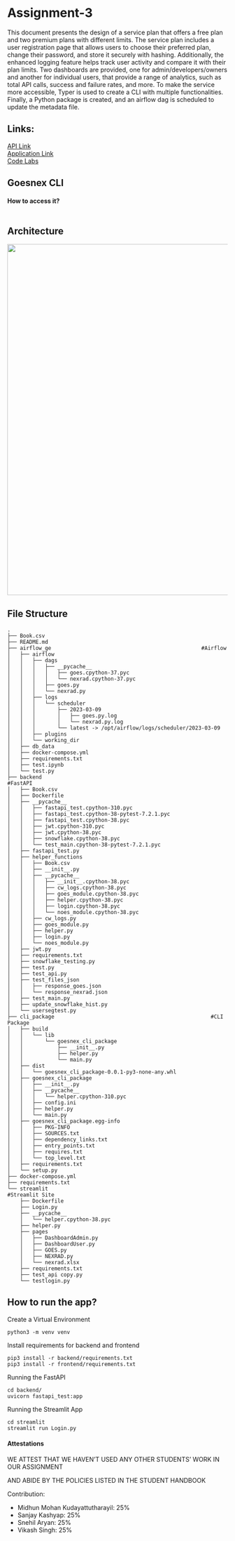 # Assignment-3

This document presents the design of a service plan that offers a free plan and two premium plans with different limits. The service plan includes a user registration page that allows users to choose their preferred plan, change their password, and store it securely with hashing. Additionally, the enhanced logging feature helps track user activity and compare it with their plan limits. Two dashboards are provided, one for admin/developers/owners and another for individual users, that provide a range of analytics, such as total API calls, success and failure rates, and more. To make the service more accessible, Typer is used to create a CLI with multiple functionalities. Finally, a Python package is created, and an airflow dag is scheduled to update the metadata file.

## Links:
[API Link](http://3.17.64.250:8000/docs) <br>
[Application Link](http://3.17.64.250:8081) <br>
[Code Labs](https://codelabs-preview.appspot.com/?file_id=1cid4cJvBFoZxRi4cHUvoH25GjSrnjbZ2QABmoRlvxTs#2) <br>

## Goesnex CLI
#### How to access it?

```

```
## Architecture

<img src="https://lh4.googleusercontent.com/EXfQxGITI0fhS6rJjNBxIVfrAp1IYqOe59Izd5ZbWMKOfejza-nhrm6Cyn7IXfp7WQexzPqHHYvHZIiUXGQEQROgD9-jzs2VuHLO0RWxa1OvJoJi96Qc-ivZ8w94efBuRmPPclkrzIKxK7bfY6kOwvU" width="1000" height="800">

## File Structure

```
.
├── Book.csv
├── README.md
├── airflow_ge                                                #Airflow
│   ├── airflow
│   │   ├── dags
│   │   │   ├── __pycache__
│   │   │   │   ├── goes.cpython-37.pyc
│   │   │   │   └── nexrad.cpython-37.pyc
│   │   │   ├── goes.py
│   │   │   └── nexrad.py
│   │   ├── logs
│   │   │   └── scheduler
│   │   │       ├── 2023-03-09
│   │   │       │   ├── goes.py.log
│   │   │       │   └── nexrad.py.log
│   │   │       └── latest -> /opt/airflow/logs/scheduler/2023-03-09
│   │   ├── plugins
│   │   └── working_dir
│   ├── db_data
│   ├── docker-compose.yml
│   ├── requirements.txt
│   ├── test.ipynb
│   └── test.py
├── backend                                                     #FastAPI
│   ├── Book.csv
│   ├── Dockerfile
│   ├── __pycache__
│   │   ├── fastapi_test.cpython-310.pyc
│   │   ├── fastapi_test.cpython-38-pytest-7.2.1.pyc
│   │   ├── fastapi_test.cpython-38.pyc
│   │   ├── jwt.cpython-310.pyc
│   │   ├── jwt.cpython-38.pyc
│   │   ├── snowflake.cpython-38.pyc
│   │   └── test_main.cpython-38-pytest-7.2.1.pyc
│   ├── fastapi_test.py
│   ├── helper_functions
│   │   ├── Book.csv
│   │   ├── __init__.py
│   │   ├── __pycache__
│   │   │   ├── __init__.cpython-38.pyc
│   │   │   ├── cw_logs.cpython-38.pyc
│   │   │   ├── goes_module.cpython-38.pyc
│   │   │   ├── helper.cpython-38.pyc
│   │   │   ├── login.cpython-38.pyc
│   │   │   └── noes_module.cpython-38.pyc
│   │   ├── cw_logs.py
│   │   ├── goes_module.py
│   │   ├── helper.py
│   │   ├── login.py
│   │   └── noes_module.py
│   ├── jwt.py
│   ├── requirements.txt
│   ├── snowflake_testing.py
│   ├── test.py
│   ├── test_api.py
│   ├── test_files_json
│   │   ├── response_goes.json
│   │   └── response_nexrad.json
│   ├── test_main.py
│   ├── update_snowflake_hist.py
│   └── usersegtest.py
├── cli_package                                                  #CLI Package
│   ├── build
│   │   └── lib
│   │       └── goesnex_cli_package
│   │           ├── __init__.py
│   │           ├── helper.py
│   │           └── main.py
│   ├── dist
│   │   └── goesnex_cli_package-0.0.1-py3-none-any.whl
│   ├── goesnex_cli_package
│   │   ├── __init__.py
│   │   ├── __pycache__
│   │   │   └── helper.cpython-310.pyc
│   │   ├── config.ini
│   │   ├── helper.py
│   │   └── main.py
│   ├── goesnex_cli_package.egg-info
│   │   ├── PKG-INFO
│   │   ├── SOURCES.txt
│   │   ├── dependency_links.txt
│   │   ├── entry_points.txt
│   │   ├── requires.txt
│   │   └── top_level.txt
│   ├── requirements.txt
│   └── setup.py
├── docker-compose.yml
├── requirements.txt
└── streamlit                                                     #Streamlit Site
    ├── Dockerfile
    ├── Login.py                                          
    ├── __pycache__
    │   └── helper.cpython-38.pyc
    ├── helper.py
    ├── pages
    │   ├── DashboardAdmin.py
    │   ├── DashboardUser.py
    │   ├── GOES.py
    │   ├── NEXRAD.py
    │   └── nexrad.xlsx
    ├── requirements.txt
    ├── test_api copy.py
    └── testlogin.py
```

## How to run the app?

Create a Virtual Environment
```
python3 -m venv venv
```
Install requirements for backend and frontend
```
pip3 install -r backend/requirements.txt
pip3 install -r frontend/requirements.txt
```

Running the FastAPI
```
cd backend/
uvicorn fastapi_test:app
```
Running the Streamlit App
```
cd streamlit
streamlit run Login.py
```

#### Attestations
WE ATTEST THAT WE HAVEN’T USED ANY OTHER STUDENTS’ WORK IN OUR ASSIGNMENT

AND ABIDE BY THE POLICIES LISTED IN THE STUDENT HANDBOOK

Contribution: 

* Midhun Mohan Kudayattutharayil: 25%
* Sanjay Kashyap: 25%
* Snehil Aryan: 25%
* Vikash Singh: 25%
